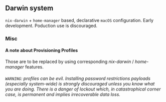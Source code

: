 ## Darwin system

`nix-darwin` + `home-manager` based, declarative `macOS` configuration. Early development. Poduction use is discouraged.

### Misc

#### A note about Provisioning Profiles

Those are to be replaced by using corresponding _nix-darwin_ / _home-manager_ features.

###### `WARNING`: profiles can be evil. Installing password restrictions payloads (especially system-wide) is strongly discouraged unless you know what you are doing. There is a danger of lockout which, in catastrophical corner case, is permanent and implies irrecoverable data loss.







